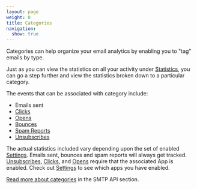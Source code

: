 ```yaml
---
layout: page
weight: 0
title: Categories
navigation:
  show: true
---
```


Categories can help organize your email analytics by enabling you to "tag" emails by type.

Just as you can view the statistics on all your activity under [Statistics]({{root_url}}/User_Guide/Delivery_Metrics/index.html), you can go a step further and view the statistics broken down to a particular category.

The events that can be associated with category include:

* Emails sent
* [Clicks]({{root_url}}/Glossary/clicks.html)
* [Opens]({{root_url}}/Glossary/opens.html)
* [Bounces]({{root_url}}/Glossary/bounces.html)
* [Spam Reports]({{root_url}}/Glossary/spam_reports.html)
* [Unsubscribes]({{root_url}}/User_Guide/Settings/tracking.html)

The actual statistics included vary depending upon the set of enabled [Settings]({{root_url}}/User_Guide/Settings/index.html). Emails sent, bounces and spam reports will always get tracked. [Unsubscribes]({{root_url}}/User_Guide/Settings/tracking.html), [Clicks]({{root_url}}/User_Guide/Settings/tracking.html), and [Opens]({{root_url}}/User_Guide/Settings/tracking.html) require that the associated App is enabled. Check out [Settings](https://sendgrid.com/beta/settings) to see which apps you have enabled.

[Read more about categories]({{root_url}}/API_Reference/SMTP_API/categories.html) in the SMTP API section.

